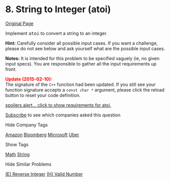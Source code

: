 # 8. String to Integer (atoi)

[Original Page](https://leetcode.com/problems/string-to-integer-atoi/)

Implement <span style="font-family:monospace">atoi</span> to convert a string to an integer.

**Hint:** Carefully consider all possible input cases. If you want a challenge, please do not see below and ask yourself what are the possible input cases.

**Notes:** It is intended for this problem to be specified vaguely (ie, no given input specs). You are responsible to gather all the input requirements up front.

**<font color="red">Update (2015-02-10):</font>**  
The signature of the `C++` function had been updated. If you still see your function signature accepts a `const char *` argument, please click the reload button <span class="glyphicon glyphicon-refresh"></span>to reset your code definition.

[spoilers alert... click to show requirements for atoi.](#)

<div class="spoilers" style="display: none;">**Requirements for atoi:**

The function first discards as many whitespace characters as necessary until the first non-whitespace character is found. Then, starting from this character, takes an optional initial plus or minus sign followed by as many numerical digits as possible, and interprets them as a numerical value.

The string can contain additional characters after those that form the integral number, which are ignored and have no effect on the behavior of this function.

If the first sequence of non-whitespace characters in str is not a valid integral number, or if no such sequence exists because either str is empty or it contains only whitespace characters, no conversion is performed.

If no valid conversion could be performed, a zero value is returned. If the correct value is out of the range of representable values, INT_MAX (2147483647) or INT_MIN (-2147483648) is returned.

</div>

<div>

[Subscribe](/subscribe/) to see which companies asked this question

</div>

<div>

<div id="company_tags" class="btn btn-xs btn-warning">Hide Company Tags</div>

<span class="hidebutton" style="display: inline;">[Amazon](/company/amazon/) [Bloomberg](/company/bloomberg/) [Microsoft](/company/microsoft/) [Uber](/company/uber/)</span></div>

<div>

<div id="tags" class="btn btn-xs btn-warning">Show Tags</div>

<span class="hidebutton">[Math](/tag/math/) [String](/tag/string/)</span></div>

<div>

<div id="similar" class="btn btn-xs btn-warning">Hide Similar Problems</div>

<span class="hidebutton" style="display: inline;">[(E) Reverse Integer](/problems/reverse-integer/) [(H) Valid Number](/problems/valid-number/)</span></div>
